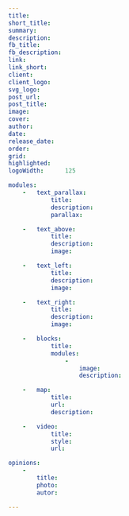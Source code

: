 ```yaml
---
title:       
short_title: 
summary:     
description: 
fb_title:    
fb_description: 
link:        
link_short:  
client:      
client_logo: 
svg_logo:    
post_url:    
post_title:  
image:       
cover:       
author:      
date:        
release_date: 
order:   
grid:             
highlighted: 
logoWidth:		125

modules:
	- 	text_parallax:
			title:
			description:
			parallax:

	- 	text_above:
			title:
			description:
			image:

	- 	text_left:
			title:
			description:
			image:

	- 	text_right:
			title:
			description:
			image:

	- 	blocks:
			title:
			modules:
				- 
					image:
					description:

	- 	map:
			title:
			url:
			description:

	- 	video:
			title:
			style:
			url:

opinions:
	-
		title:
		photo:
		autor:

---
```


